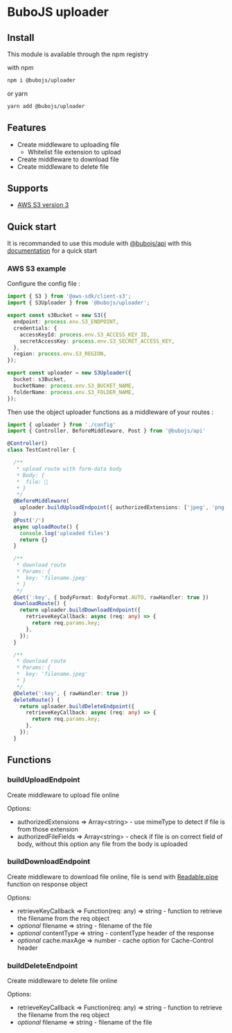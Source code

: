 # BuboJS uploader

## Install

This module is available through the npm registry

with npm

```sh
npm i @bubojs/uploader
```

or yarn

```sh
yarn add @bubojs/uploader
```

## Features

* Create middleware to uploading file
  * Whitelist file extension to upload
* Create middleware to download file
* Create middleware to delete file

## Supports

* [AWS S3 version 3](https://www.npmjs.com/package/@aws-sdk/client-s3)

## Quick start

It is recommanded to use this module with [@bubojs/api](https://www.npmjs.com/package/@bubojs/api) with this [documentation](https://github.com/owliehq/buboJS) for a quick start

### AWS S3 example

Configure the config file :

```ts
import { S3 } from '@aws-sdk/client-s3';
import { S3Uploader } from '@bubojs/uploader';

export const s3Bucket = new S3({
  endpoint: process.env.S3_ENDPOINT,
  credentials: {
    accessKeyId: process.env.S3_ACCESS_KEY_ID,
    secretAccessKey: process.env.S3_SECRET_ACCESS_KEY,
  },
  region: process.env.S3_REGION,
});

export const uploader = new S3Uploader({
  bucket: s3Bucket,
  bucketName: process.env.S3_BUCKET_NAME,
  folderName: process.env.S3_FOLDER_NAME,
});
```

Then use the object uploader functions as a middleware of your routes :

```ts
import { uploader } from './config'
import { Controller, BeforeMiddleware, Post } from '@bubojs/api'

@Controller()
class TestController {

  /**
   * upload route with form-data body
   * Body: {
   *  file: 📄
   * }
   */
  @BeforeMiddleware(
    uploader.buildUploadEndpoint({ authorizedExtensions: ['jpeg', 'png']})
  )
  @Post('/')
  async uploadRoute() {
    console.log('uploaded files')
    return {}
  }

  /**
   * download route
   * Params: {
   *  key: 'filename.jpeg'
   * }
   */
  @Get(':key', { bodyFormat: BodyFormat.AUTO, rawHandler: true })
  downloadRoute() {
    return uploader.buildDownloadEndpoint({
      retrieveKeyCallback: async (req: any) => {
        return req.params.key;
      },
    });
  }

  /**
   * download route
   * Params: {
   *  key: 'filename.jpeg'
   * }
   */
  @Delete(':key', { rawHandler: true })
  deleteRoute() {
    return uploader.buildDeleteEndpoint({
      retrieveKeyCallback: async (req: any) => {
        return req.params.key;
      },
    });
  }
```

## Functions

### buildUploadEndpoint

Create middleware to upload file online

Options:

* authorizedExtensions => Array\<string> - use mimeType to detect if file is from those extension
* authorizedFileFields => Array\<string> - check if file is on correct field of body, without this option any file from the body is uploaded

### buildDownloadEndpoint

Create middleware to download file online, file is send with [Readable.pipe](https://nodejs.org/api/stream.html#readablepipedestination-options) function on response object

Options:

* retrieveKeyCallback => Function(req: any) => string - function to retrieve the filename from the req object
* *optional* filename => string - filename of the file
* *optional* contentType => string - contentType header of the response
* *optional* cache.maxAge => number - cache option for Cache-Control header

### buildDeleteEndpoint

Create middleware to delete file online

Options:

* retrieveKeyCallback => Function(req: any) => string - function to retrieve the filename from the req object
* *optional* filename => string - filename of the file
